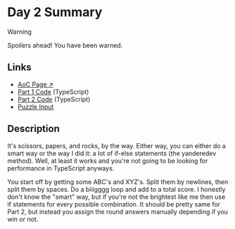 # Day 2 Summary

> [!WARNING]  
> Spoilers ahead! You have been warned.

## Links

- [AoC Page ↗︎](https://adventofcode.com/2022/day/2)
- [Part 1 Code](https://github.com/GodderE2D/advent-of-code/blob/main/results/2022/day-2/part-1.ts) (TypeScript)
- [Part 2 Code](https://github.com/GodderE2D/advent-of-code/blob/main/results/2022/day-2/part-2.ts) (TypeScript)
- [Puzzle Input](https://github.com/GodderE2D/advent-of-code/blob/main/results/2022/day-2/input.txt)

## Description

It's scissors, papers, and rocks, by the way. Either way, you can either do a smart way or the way I did it: a lot of
if-else statements (the yanderedev method). Well, at least it works and you're not going to be looking for performance
in TypeScript anyways.

You start off by getting some ABC's and XYZ's. Split them by newlines, then split them by spaces. Do a biiigggg loop and
add to a total score. I honestly don't know the "smart" way, but if you're not the brightest like me then use if
statements for every possible combination. It should be pretty same for Part 2, but instead you assign the round answers
manually depending if you win or not.
